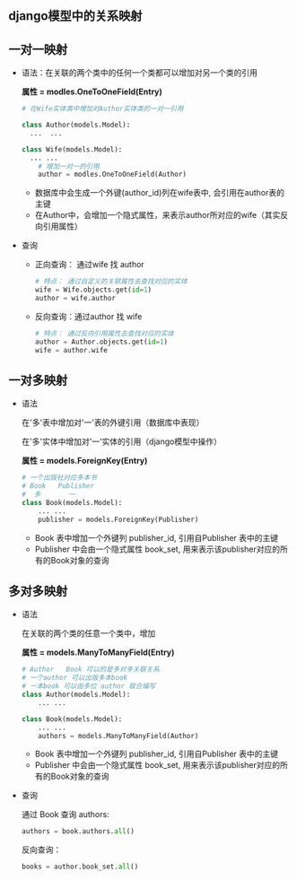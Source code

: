 ## django模型中的关系映射

## 一对一映射 

- 语法：在关联的两个类中的任何一个类都可以增加对另一个类的引用

  **属性 = modles.OneToOneField(Entry)**

  ```python
  # 在Wife实体类中增加对Author实体类的一对一引用
  
  class Author(models.Model):
  	...  ...
  
  class Wife(models.Model):
  	... ...
      # 增加一对一的引用
      author = modles.OneToOneField(Author)
  ```

  - 数据库中会生成一个外键(author_id)列在wife表中, 会引用在author表的主键
  - 在Author中，会增加一个隐式属性，来表示author所对应的wife（其实反向引用属性）

- 查询

  - 正向查询： 通过wife 找 author 

    ```python
    # 特点： 通过自定义的关联属性去查找对应的实体
    wife = Wife.objects.get(id=1)
    author = wife.author
    ```

  - 反向查询：通过author 找 wife

    ```python
    # 特点： 通过反向引用属性去查找对应的实体
    author = Author.objects.get(id=1)
    wife = author.wife
    ```

## 一对多映射 

- 语法

  在'多'表中增加对'一'表的外键引用（数据库中表现）

  在'多'实体中增加对'一'实体的引用（django模型中操作）

  **属性 = models.ForeignKey(Entry)**

  ```python
  # 一个出版社对应多本书
  # Book   Publisher
  #  多       一
  class Book(models.Model):
      ... ...
      publisher = models.ForeignKey(Publisher)
  ```

  - Book 表中增加一个外键列 publisher_id, 引用自Publisher 表中的主键
  - Publisher 中会由一个隐式属性 book_set, 用来表示该publisher对应的所有的Book对象的查询

## 多对多映射 

- 语法

  在关联的两个类的任意一个类中，增加

  **属性 = models.ManyToManyField(Entry)**

  ```python
  # Author   Book 可以的是多对多关联关系
  # 一个author 可以出版多本book
  # 一本book 可以由多位 author 联合编写
  class Author(models.Model):
      ... ...
  
  class Book(models.Model):
      ... ...
      authors = models.ManyToManyField(Author)
  ```

  - Book 表中增加一个外键列 publisher_id, 引用自Publisher 表中的主键
  - Publisher 中会由一个隐式属性 book_set, 用来表示该publisher对应的所有的Book对象的查询

- 查询

  通过 Book 查询 authors:

  ```python
  authors = book.authors.all() 
  ```

  反向查询：

  ```python
  books = author.book_set.all()
  ```
